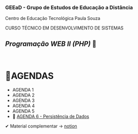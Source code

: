 ### GEEaD - Grupo de Estudos de Educação a Distância 
Centro de Educação Tecnológica Paula Souza

CURSO TÉCNICO EM DESENVOLVIMENTO DE SISTEMAS
## _Programação WEB II (PHP)_ 🤖  
&nbsp;
# 📝AGENDAS
 
- AGENDA 1
- AGENDA 2
- AGENDA 3
- AGENDA 4
- AGENDA 5
- 🎲 [AGENDA 6 - Persistência de Dados](https://github.com/thiagobraddock/pw2-DS/tree/main/agenda06)


✔ Material complementar -> [notion](https://telling-reply-4f1.notion.site/Php-DS-II-77321d00eb704a0097f2ec4ea67acd1a)

 
